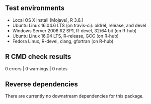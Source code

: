 ## Test environments

* Local OS X install (Mojave), R 3.6.1
* Ubuntu Linux 16.04.6 LTS (on travis-ci): oldrel, release, and devel
* Windows Server 2008 R2 SP1, R-devel, 32/64 bit (on R-hub)
* Ubuntu Linux 16.04 LTS, R-release, GCC (on R-hub)
* Fedora Linux, R-devel, clang, gfortran (on R-hub)

## R CMD check results

0 errors | 0 warnings | 0 notes

## Reverse dependencies

There are currently no downstream dependencies for this package.

